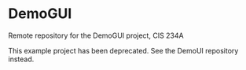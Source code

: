 # DemoGUI
Remote repository for the DemoGUI project, CIS 234A

This example project has been deprecated. See the DemoUI repository instead.
